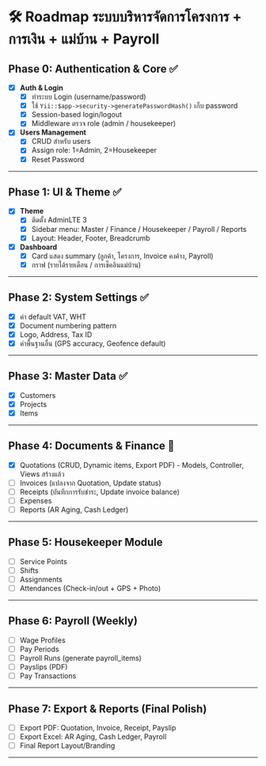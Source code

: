 # 🛠 Roadmap ระบบบริหารจัดการโครงการ + การเงิน + แม่บ้าน + Payroll

## Phase 0: Authentication & Core ✅
- [x] **Auth & Login**
  - [x] ทำระบบ Login (username/password)
  - [x] ใช้ `Yii::$app->security->generatePasswordHash()` เก็บ password
  - [x] Session-based login/logout
  - [x] Middleware ตรวจ role (admin / housekeeper)
- [x] **Users Management**
  - [x] CRUD สำหรับ users
  - [x] Assign role: 1=Admin, 2=Housekeeper
  - [x] Reset Password

---

## Phase 1: UI & Theme ✅
- [x] **Theme**
  - [x] ติดตั้ง AdminLTE 3 
  - [x] Sidebar menu: Master / Finance / Housekeeper / Payroll / Reports
  - [x] Layout: Header, Footer, Breadcrumb
- [x] **Dashboard**
  - [x] Card แสดง summary (ลูกค้า, โครงการ, Invoice คงค้าง, Payroll)
  - [x] กราฟ (รายได้รายเดือน / การเช็คอินแม่บ้าน)

---

## Phase 2: System Settings ✅
- [x] ค่า default VAT, WHT
- [x] Document numbering pattern  
- [x] Logo, Address, Tax ID
- [x] ค่าพื้นฐานอื่น (GPS accuracy, Geofence default)

---

## Phase 3: Master Data ✅
- [x] Customers
- [x] Projects  
- [x] Items

---

## Phase 4: Documents & Finance 🚧
- [x] Quotations (CRUD, Dynamic items, Export PDF) - Models, Controller, Views สร้างแล้ว
- [ ] Invoices (แปลงจาก Quotation, Update status)
- [ ] Receipts (บันทึกการรับชำระ, Update invoice balance)
- [ ] Expenses
- [ ] Reports (AR Aging, Cash Ledger)

---

## Phase 5: Housekeeper Module
- [ ] Service Points
- [ ] Shifts
- [ ] Assignments
- [ ] Attendances (Check-in/out + GPS + Photo)

---

## Phase 6: Payroll (Weekly)
- [ ] Wage Profiles
- [ ] Pay Periods
- [ ] Payroll Runs (generate payroll_items)
- [ ] Payslips (PDF)
- [ ] Pay Transactions

---

## Phase 7: Export & Reports (Final Polish)
- [ ] Export PDF: Quotation, Invoice, Receipt, Payslip
- [ ] Export Excel: AR Aging, Cash Ledger, Payroll
- [ ] Final Report Layout/Branding

---
